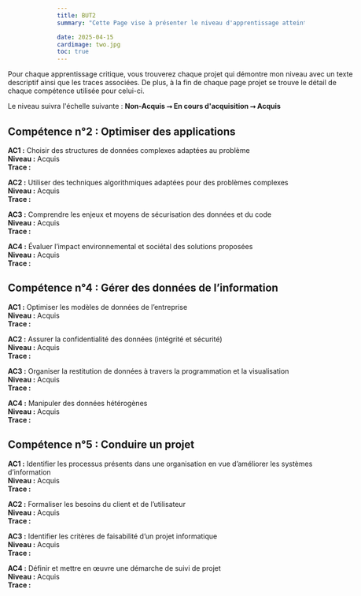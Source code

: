 ```yaml
---
title: BUT2
summary: "Cette Page vise à présenter le niveau d'apprentissage atteint en fin de BUT2"

date: 2025-04-15
cardimage: two.jpg
toc: true
---
```

<div style="margin-left: -100px; margin-right: -100px;">

Pour chaque apprentissage critique, vous trouverez chaque projet qui démontre mon niveau avec un texte descriptif ainsi que les traces associées. De plus, à la fin de chaque page projet se trouve le détail de chaque compétence utilisée pour celui-ci.

Le niveau suivra l'échelle suivante : **Non-Acquis ⭢ En cours d'acquisition ⭢ Acquis**

## Compétence n°2 : Optimiser des applications

**AC1 :** Choisir des structures de données complexes adaptées au problème\
**Niveau :** Acquis\
**Trace :**

**AC2 :** Utiliser des techniques algorithmiques adaptées pour des problèmes complexes\
**Niveau :** Acquis\
**Trace :**

**AC3 :** Comprendre les enjeux et moyens de sécurisation des données et du code\
**Niveau :** Acquis\
**Trace :**

**AC4 :** Évaluer l’impact environnemental et sociétal des solutions proposées\
**Niveau :** Acquis\
**Trace :**

## Compétence n°4 : Gérer des données de l’information

**AC1 :** Optimiser les modèles de données de l’entreprise\
**Niveau :** Acquis\
**Trace :**

**AC2 :** Assurer la confidentialité des données (intégrité et sécurité)\
**Niveau :** Acquis\
**Trace :**

**AC3 :** Organiser la restitution de données à travers la programmation et la visualisation\
**Niveau :** Acquis\
**Trace :**

**AC4 :** Manipuler des données hétérogènes\
**Niveau :** Acquis\
**Trace :**

## Compétence n°5 : Conduire un projet

**AC1 :** Identifier les processus présents dans une organisation en vue d’améliorer les systèmes d’information\
**Niveau :** Acquis\
**Trace :**

**AC2 :** Formaliser les besoins du client et de l’utilisateur\
**Niveau :** Acquis\
**Trace :**

**AC3 :** Identifier les critères de faisabilité d’un projet informatique\
**Niveau :** Acquis\
**Trace :**

**AC4 :** Définir et mettre en œuvre une démarche de suivi de projet\
**Niveau :** Acquis\
**Trace :**

</div>
